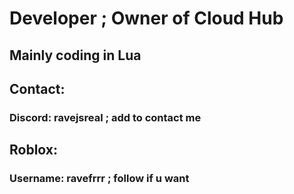 # Developer ; Owner of Cloud Hub

## Mainly coding in Lua


## Contact:

### Discord: ravejsreal ; add to contact me

## Roblox:

### Username: ravefrrr ; follow if u want
